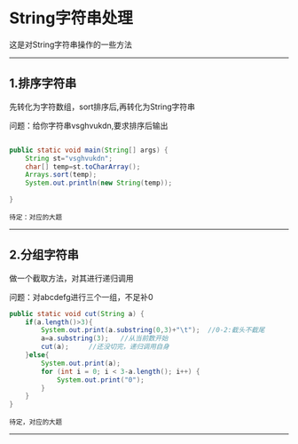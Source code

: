 # String字符串处理

这是对String字符串操作的一些方法

---

## 1.排序字符串

先转化为字符数组，sort排序后,再转化为String字符串

问题：给你字符串vsghvukdn,要求排序后输出

```java

public static void main(String[] args) {
	String st="vsghvukdn";
	char[] temp=st.toCharArray();
	Arrays.sort(temp);
	System.out.println(new String(temp));
	
}
```

``待定：对应的大题``

---

## 2.分组字符串

做一个截取方法，对其进行递归调用

问题：对abcdefg进行三个一组，不足补0

```java
public static void cut(String a) {
	if(a.length()>3){
		System.out.print(a.substring(0,3)+"\t");  //0-2:截头不截尾
		a=a.substring(3);   //从当前数开始
		cut(a);     //还没切完，递归调用自身
	}else{
		System.out.print(a);
		for (int i = 0; i < 3-a.length(); i++) {
			System.out.print("0");
		}
	}
}
```
``待定，对应的大题``

---


